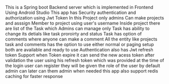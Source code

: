 This is a Spring boot Backend server which is implemented in Frontend Using Android Studio
This app has Security authentication and authorization using Jwt Token 
In this Project only admins Can make projects and asssign Member to project using user's username 
Inside project there are list of the Task which Admins can manage only Task has ability to change its detials like task proroirty and status 
Task has option of comments where anyone can make a comment 
All the entity like projects task and comments has the option to use either normal or paging setup both are available and ready to use 
Authentication also has Jwt refresh token Support when Token expire it can send the new acess token after validation the user using his refresh token which was provided at the time of the login 
user can register they will be given the role of the user by default admin can later can them admin when needed 
this app also support redis caching for faster response 


